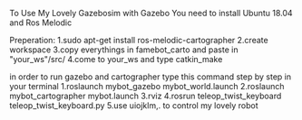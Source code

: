 To Use My Lovely Gazebosim with Gazebo
You need to install Ubuntu 18.04 and Ros Melodic

Preperation:
1.sudo apt-get install ros-melodic-cartographer
2.create workspace
3.copy everythings in famebot_carto and paste in "your_ws"/src/
4.come to your_ws and type catkin_make

in order to run gazebo and cartographer
type this command step by step in your terminal
1.roslaunch mybot_gazebo mybot_world.launch 
2.roslaunch mybot_cartographer mybot.launch 
3.rviz
4.rosrun teleop_twist_keyboard teleop_twist_keyboard.py 
5.use uiojklm,. to control my lovely robot
